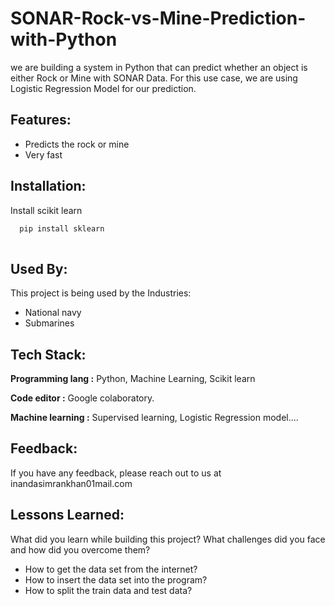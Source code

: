 
# SONAR-Rock-vs-Mine-Prediction-with-Python

we are building a system in Python that can predict whether an object is either Rock or Mine with SONAR Data. For this use case, we are using Logistic Regression Model for our prediction.



## Features:

- Predicts the rock or mine
- Very fast





## Installation:

Install scikit learn

```bash
  pip install sklearn
  
```
    
## Used By:

This project is being used by the Industries:

- National navy
- Submarines


## Tech Stack:

**Programming lang :** Python, Machine Learning, Scikit learn

**Code editor :** Google colaboratory.

**Machine learning :** Supervised learning, Logistic Regression model....

## Feedback:

If you have any feedback, please reach out to us at inandasimrankhan01mail.com


## Lessons Learned:

What did you learn while building this project? What challenges did you face and how did you overcome them?

* How to get the data set from the internet?
* How to insert the data set into the program?
* How to split the train data and test data?
